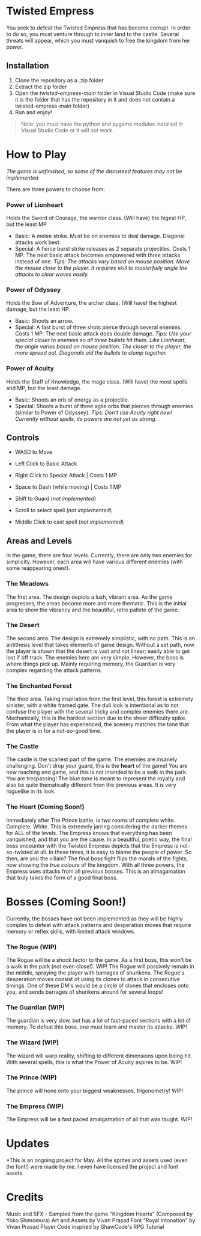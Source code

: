# Twisted Empress
You seek to defeat the Twisted Empress that has become corrupt. In order to do so, you must venture through to inner land to the castle. Several threats will appear, which you must vanquish to free the kingdom from her power.

## Installation

1. Clone the repository as a .zip folder
2. Extract the zip folder
3. Open the *twisted-empress-main* folder in Visual Studio Code (make sure it is the folder that has the repository in it and does not contain a twisted-empress-main folder)
4. Run and enjoy!

> Note: you must have the python and pygame modules installed in Visual Studio Code or it will not work. 

# How to Play

*The game is unfinished, so some of the discussed features may not be implemented*

There are three powers to choose from:

### **Power of Lionheart**
Holds the Sword of Courage, the warrior class. (Will have) the higest HP, but the least MP
* Basic: A melee strike. Must be on enemies to deal damage. Diagonal attacks work best.
* Special: A fierce burst strike releases as 2 separate projectiles. Costs 1 MP. The next basic attack becomes empowered with three attacks instead of one.
*Tips: The attacks vary based on mouse position. Move the mouse close to the player. It requires skill to masterfully angle the attacks to clear waves easily.*

### **Power of Odyssey**
Holds the Bow of Adventure, the archer class. (Will have) the highest damage, but the least HP.
* Basic: Shoots an arrow.
* Special: A fast burst of three shots pierce through several enemies. Costs 1 MP. The next basic attack does double damage.
*Tips: Use your special closer to enemies so all three bullets hit them. Like Lionheart, the angle varies based on mouse position. The closer to the player, the more spread out. Diagonals aid the bullets to clump together.*

### **Power of Acuity**
Holds the Staff of Knowledge, the mage class. (Will have) the most spells and MP, but the least damage.
* Basic: Shoots an orb of energy as a projectile.
* Special: Shoots a burst of three agile orbs that pierces through enemies (similar to Power of Odyssey). 
*Tips: Don't use Acuity right now! Currently without spells, its powers are not yet as strong.*

## Controls
* WASD to Move
* Left Click to Basic Attack
* Right Click to Special Attack | Costs 1 MP
* Space to Dash (while moving) | Costs 1 MP

* Shift to Guard (*not implemented*)
* Scroll to select spell (*not implemented*)
* Middle Click to cast spell (*not implemented*)

## Areas and Levels
In the game, there are four levels. Currently, there are only two enemies for simplicity. However, each area will have various different enemies (with some reappearing ones!).

### The Meadows
The first area. The design depicts a lush, vibrant area. As the game progresses, the areas become more and more thematic. This is the initial area to show the vibrancy and the beautiful, retro pallete of the game.

### The Desert
The second area. The design is extremely simplistic, with no path. This is an antithesis level that takes elements of game design. Without a set path, now the player is shown that the desert is vast and not linear; easily able to get lost if off track. The enemies here are very simple. However, the boss is where things pick up. Mainly requiring memory, the Guardian is very complex regarding the attack patterns.

### The Enchanted Forest
The third area. Taking inspiration from the first level, this forest is extremely sinister, with a white framed gate. The dull look is intentional as to not confuse the player with the several tricky and complex enemies there are. Mechanically, this is the hardest section due to the sheer difficulty spike. From what the player has experienced, the scenery matches the tone that the player is in for a not-so-good time.

### The Castle
The castle is the scariest part of the game. The enemies are insanely challenging. Don't drop your guard, this is the **heart** of the game! You are now reaching end game, and this is not intended to be a walk in the park. You are trespassing! The blue tone is meant to represent the royalty and also be quite thematically different from the previous areas. It is very roguelike in its look.

### The Heart (Coming Soon!)
Immediately after The Prince battle, is two rooms of complete white. Complete. White. This is extremely jarring considering the darker themes for ALL of the levels. The Empress knows that everything has been vanquished, and that you are the cause. In a beautiful, poetic way, the final boss encounter with the Twisted Empress depicts that the Empress is not-so-twisted at all. In these times, it is easy to blame the people of power. So then, are you the villain? The final boss fight flips the morals of the fights, now showing the *true colours* of the kingdom. With all three powers, the Empress uses attacks from all previous bosses. This is an almagamation that truly takes the form of a good final boss.

# Bosses (Coming Soon!)

Currently, the bosses have not been implemented as they will be highly complex to defeat with attack patterns and desperation moves that require memory or reflex skills, with limited attack windows.

### The Rogue (WIP)
The Rogue will be a shock factor to the game. As a first boss, this won't be a walk in the park (not even close!). WIP!
The Rogue will passively remain in the middle, spraying the player with barrages of shurikens.
The Rogue's desperation moves consist of using its clones to attack in consecutive timings. One of these DM's would be a circle of clones that encloses onto you, and sends barrages of shurikens around for several loops! 
### The Guardian (WIP)
The guardian is very slow, but has a lot of fast-paced sections with a lot of memory. To defeat this boss, one must learn and master its attacks. WIP!
### The Wizard (WIP)
The wizard will warp reality, shifting to different dimensions upon being hit. With several spells, this is what the Power of Acuity aspires to be. WIP!
### The Prince (WIP)
The prince will hone onto your biggest weaknesses, trigonometry! WIP!
### The Empress (WIP)
The Empress will be a fast paced amalgamation of all that was taught. WIP!

# Updates
*This is an ongoing project for May. All the sprites and assets used (even the font!) were made by me. I even have licensed the project and font assets.

# Credits
Music and SFX - Sampled from the game "Kingdom Hearts" (Composed by Yoko Shimomura)
Art and Assets by Vivan Prasad
Font "Royal Intonation" by Vivan Prasad
Player Code inspired by ShawCode's RPG Tutorial